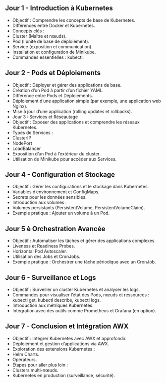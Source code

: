 ## Jour 1 - Introduction à Kubernetes
- Objectif : Comprendre les concepts de base de Kubernetes.
- Différences entre Docker et Kubernetes.
- Concepts clés :
- Cluster (Maître et nœuds).
- Pod (l'unité de base de déploiement).
- Service (exposition et communication).
- Installation et configuration de Minikube.
- Commandes essentielles : kubectl.

## Jour 2 - Pods et Déploiements
- Objectif : Déployer et gérer des applications de base.
- Création d’un Pod à partir d’un fichier YAML.
- Différence entre Pods et Déploiements.
- Déploiement d’une application simple (par exemple, une application web Nginx).
- Mise à jour d’une application (rolling updates et rollbacks).
- Jour 3 : Services et Réseautage
- Objectif : Exposer des applications et comprendre les réseaux Kubernetes.
- Types de Services :
- ClusterIP
- NodePort
- LoadBalancer
- Exposition d’un Pod à l’extérieur du cluster.
- Utilisation de Minikube pour accéder aux Services.

## Jour 4 - Configuration et Stockage
- Objectif : Gérer les configurations et le stockage dans Kubernetes.
- Variables d’environnement et ConfigMaps.
- Secrets pour les données sensibles.
- Introduction aux volumes :
- Volumes persistants (PersistentVolume, PersistentVolumeClaim).
- Exemple pratique : Ajouter un volume à un Pod.

## Jour 5 è Orchestration Avancée
- Objectif : Automatiser les tâches et gérer des applications complexes.
- Liveness et Readiness Probes.
- Horizontal Pod Autoscaler.
- Utilisation des Jobs et CronJobs.
- Exemple pratique : Orchestrer une tâche périodique avec un CronJob.

## Jour 6 - Surveillance et Logs
- Objectif : Surveiller un cluster Kubernetes et analyser les logs.
- Commandes pour visualiser l’état des Pods, nœuds et ressources : kubectl get, kubectl describe, kubectl logs.
- Introduction aux métriques Kubernetes.
- Intégration avec des outils comme Prometheus et Grafana (en option).

## Jour 7 - Conclusion et Intégration AWX
- Objectif : Intégrer Kubernetes avec AWX et approfondir.
- Déploiement et gestion d’applications via AWX.
- Exploration des extensions Kubernetes :
- Helm Charts.
- Opérateurs.
- Étapes pour aller plus loin :
- Clusters multi-nœuds.
- Kubernetes en production (surveillance, sécurité).

